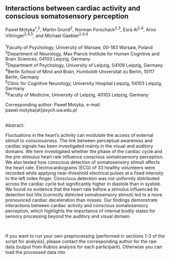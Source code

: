 ## Interactions between cardiac activity and conscious somatosensory perception

Paweł Motyka<sup>1</sup>,<sup>2</sup>, Martin Grund<sup>2</sup>, Norman Forschack<sup>2</sup><sup>,</sup><sup>3</sup>, Esra Al<sup>2</sup><sup>,</sup><sup>4</sup>, Arno Villringer<sup>2</sup><sup>,</sup><sup>4</sup><sup>,</sup><sup>5</sup>, and Michael Gaebler<sup>2</sup><sup>,</sup><sup>4</sup><sup>,</sup><sup>6</sup>
<br/>
<br/>
<sup>1</sup>Faculty of Psychology, University of Warsaw, 00-183 Warsaw, Poland <br/>
<sup>2</sup>Department of Neurology, Max Planck Institute for Human Cognitive and Brain Sciences, 04103 Leipzig, Germany  <br/>
<sup>3</sup>Department of Psychology, University of Leipzig, 04109 Leipzig, Germany <br/>
<sup>4</sup>Berlin School of Mind and Brain, Humboldt-Universität zu Berlin, 10117 Berlin, Germany <br/>
<sup>5</sup>Clinic for Cognitive Neurology, University Hospital Leipzig, 04103 Leipzig, Germany <br/>
<sup>6</sup>Faculty of Medicine, University of Leipzig, 40103 Leipzig, Germany <br/>

Corresponding author: Paweł Motyka, e-mail: pawel.motyka{at}psych.uw.edu.pl <br/>
<br/>

Abstract:
<br/>

Fluctuations in the heart’s activity can modulate the access of external stimuli to consciousness. The link between perceptual awareness and cardiac signals has been investigated mainly in the visual and auditory domains. We here investigated whether the phase of the cardiac cycle and the pre-stimulus heart rate influence conscious somatosensory perception. We also tested how conscious detection of somatosensory stimuli affects the heart rate. Electrocardiograms (ECG) of 33 healthy volunteers were recorded while applying near-threshold electrical pulses at a fixed intensity to the left index finger. Conscious detection was not uniformly distributed across the cardiac cycle but significantly higher in diastole than in systole. We found no evidence that the heart rate before a stimulus influenced its detection but hits (correctly detected somatosensory stimuli) led to a more pronounced cardiac deceleration than misses. Our findings demonstrate interactions between cardiac activity and conscious somatosensory perception, which highlights the importance of internal bodily states for sensory processing beyond the auditory and visual domain.

<br/>


If you want to run your own preprocessing (performed in sections 1-3 of the script for analysis), please contact the corresponding author for the raw data (output from Kubios analysis for each participant). Otherwise you can load the processed data into 


